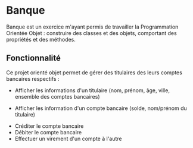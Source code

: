 # Banque

Banque est un exercice m'ayant permis de travailler la Programmation Orientée Objet : construire des classes et des objets, comportant des propriétés et des méthodes.

## Fonctionnalité

Ce projet orienté objet permet de gérer des titulaires des leurs comptes bancaires respectifs :

- Afficher les informations d'un titulaire (nom, prénom, âge, ville, ensemble des comptes bancaires) 
* Afficher les information d'un compte bancaire (solde, nom/prénom du titulaire)
+ Créditer le compte bancaire
+ Débiter le compte bancaire
+ Effectuer un virement d'un compte à l'autre
